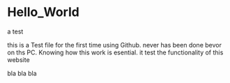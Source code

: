 # Hello_World
a test

this is a Test file for the first time using Github.
never has been done bevor on ths PC. Knowing how this work is esential.
it test the functionality of this website

bla bla bla
